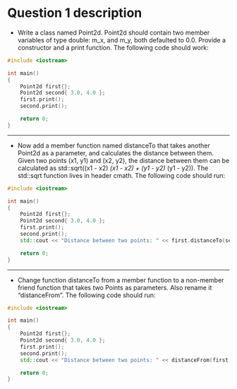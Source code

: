 # Question 1 description

- Write a class named Point2d. Point2d should contain two member variables of type double: m_x, and m_y, both defaulted to 0.0. Provide a constructor and a print function. The following code should work:

```cpp
#include <iostream>

int main()
{
    Point2d first{};
    Point2d second{ 3.0, 4.0 };
    first.print();
    second.print();

    return 0;
}
```

---

- Now add a member function named distanceTo that takes another Point2d as a parameter, and calculates the distance between them. Given two points (x1, y1) and (x2, y2), the distance between them can be calculated as std::sqrt((x1 - x2) *(x1 - x2) + (y1 - y2)* (y1 - y2)). The std::sqrt function lives in header cmath. The following code should run:

```cpp
#include <iostream>

int main()
{
    Point2d first{};
    Point2d second{ 3.0, 4.0 };
    first.print();
    second.print();
    std::cout << "Distance between two points: " << first.distanceTo(second) << '\n';

    return 0;
}
```

---

- Change function distanceTo from a member function to a non-member friend function that takes two Points as parameters. Also rename it “distanceFrom”. The following code should run:

```cpp
#include <iostream>

int main()
{
    Point2d first{};
    Point2d second{ 3.0, 4.0 };
    first.print();
    second.print();
    std::cout << "Distance between two points: " << distanceFrom(first, second) << '\n';

    return 0;
}
```
